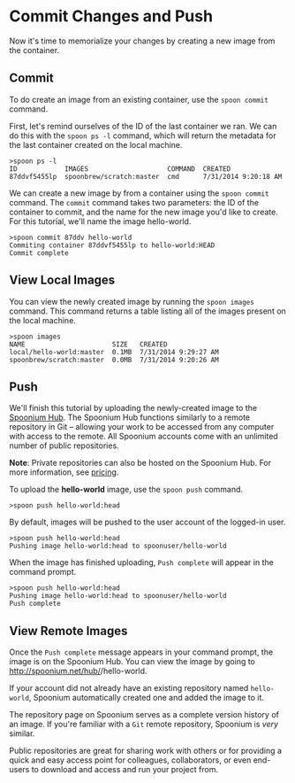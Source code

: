 # Commit Changes and Push

Now it's time to memorialize your changes by creating a new image from the container.

## Commit

To do create an image from an existing container, use the `spoon commit` command. 

First, let's remind ourselves of the ID of the last container we ran. We can do this with the `spoon ps -l` command, which will return the metadata for the last container created on the local machine.

	>spoon ps -l
	ID            IMAGES                    COMMAND  CREATED
	87ddvf5455lp  spoonbrew/scratch:master  cmd      7/31/2014 9:20:18 AM

We can create a new image by from a container using the `spoon commit` command. The `commit` command takes two parameters: the ID of the container to commit, and the name for the new image you'd like to create. For this tutorial, we'll name the image hello-world.

	>spoon commit 87ddv hello-world
	Commiting container 87ddvf5455lp to hello-world:HEAD
	Commit complete

## View Local Images

You can view the newly created image by running the `spoon images` command. This command returns a table listing all of the images present on the local machine.

	>spoon images
	NAME                      SIZE   CREATED
	local/hello-world:master  0.1MB  7/31/2014 9:29:27 AM
	spoonbrew/scratch:master  0.0MB  7/31/2014 9:20:26 AM

## Push

We'll finish this tutorial by uploading the newly-created image to the [Spoonium Hub](http://spoonium.net/hub). The Spoonium Hub functions similarly to a remote repository in Git – allowing your work to be accessed from any computer with access to the remote. All Spoonium accounts come with an unlimited number of public repositories. 

**Note**: Private repositories can also be hosted on the Spoonium Hub. For more information, see [pricing](http://spoonium.net/pricing). 

To upload the **hello-world** image, use the `spoon push` command. 

	>spoon push hello-world:head

By default, images will be pushed to the user account of the logged-in user. 

	>spoon push hello-world:head
	Pushing image hello-world:head to spoonuser/hello-world

When the image has finished uploading, `Push complete` will appear in the command prompt. 

	>spoon push hello-world:head
	Pushing image hello-world:head to spoonuser/hello-world
	Push complete

## View Remote Images
	
Once the `Push complete` message appears in your command prompt, the image is on the Spoonium Hub. You can view the image by going to http://spoonium.net/hub/<your username>/hello-world. 

If your account did not already have an existing repository named `hello-world`, Spoonium automatically created one and added the image to it.

The repository page on Spoonium serves as a complete version history of an image. If you're familiar with a `Git` remote repository, Spoonium is *very* similar. 

Public repositories are great for sharing work with others or for providing a quick and easy access point for colleagues, collaborators, or even end-users to download and access and run your project from. 
